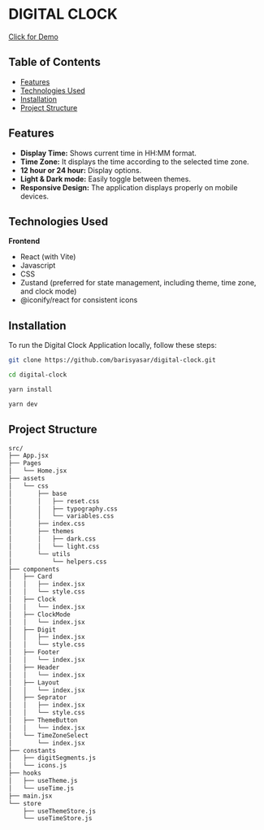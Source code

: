 # DIGITAL CLOCK

[Click for Demo](https://digital-clock-three-psi.vercel.app/)

## Table of Contents

- [Features](#features)
- [Technologies Used](#technologies-used)
- [Installation](#installation)
- [Project Structure](#project-structure)

## Features

- **Display Time:** Shows current time in HH:MM format.
- **Time Zone:** It displays the time according to the selected time zone.
- **12 hour or 24 hour:** Display options.
- **Light & Dark mode:** Easily toggle between themes.
- **Responsive Design:** The application displays properly on mobile devices.

## Technologies Used

**Frontend**

- React (with Vite)
- Javascript
- CSS
- Zustand (preferred for state management, including theme, time zone, and clock mode)
- @iconify/react for consistent icons

## Installation

To run the Digital Clock Application locally, follow these steps:

```sh
git clone https://github.com/barisyasar/digital-clock.git
```

```sh
cd digital-clock
```

```sh
yarn install
```

```sh
yarn dev
```

## Project Structure

```sh
src/
├── App.jsx
├── Pages
│   └── Home.jsx
├── assets
│   └── css
│       ├── base
│       │   ├── reset.css
│       │   ├── typography.css
│       │   └── variables.css
│       ├── index.css
│       ├── themes
│       │   ├── dark.css
│       │   └── light.css
│       └── utils
│           └── helpers.css
├── components
│   ├── Card
│   │   ├── index.jsx
│   │   └── style.css
│   ├── Clock
│   │   └── index.jsx
│   ├── ClockMode
│   │   └── index.jsx
│   ├── Digit
│   │   ├── index.jsx
│   │   └── style.css
│   ├── Footer
│   │   └── index.jsx
│   ├── Header
│   │   └── index.jsx
│   ├── Layout
│   │   └── index.jsx
│   ├── Seprator
│   │   ├── index.jsx
│   │   └── style.css
│   ├── ThemeButton
│   │   └── index.jsx
│   └── TimeZoneSelect
│       └── index.jsx
├── constants
│   ├── digitSegments.js
│   └── icons.js
├── hooks
│   ├── useTheme.js
│   └── useTime.js
├── main.jsx
└── store
    ├── useThemeStore.js
    └── useTimeStore.js

```

